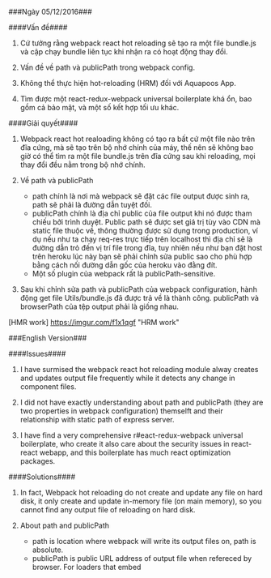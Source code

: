 ###Ngày 05/12/2016###

####Vấn đề####

1. Cứ tưởng rằng webpack react hot reloading sẽ tạo ra một file bundle.js và cập chạy bundle liên tục khi nhận ra có 
 hoạt động thay đổi.

2. Vấn đề về path và publicPath trong webpack config.

3. Không thể thực hiện hot-reloading (HRM) đối với Aquapoos App.

3. Tìm được một react-redux-webpack universal boilerplate khá ổn, bao gồm cả bảo mật, và một số kết hợp tối ưu khác.

####Giải quyết####

1. Webpack react hot realoading không có tạo ra bất cứ một file nào trên đĩa cứng, mà sẽ tạo trên bộ nhớ chính của 
 máy, thế nên sẽ không bao giờ có thể tìm ra một file bundle.js trên đĩa cứng sau khi reloading, mọi thay đổi đều 
 nằm trong bộ nhớ chính.

2. Về path và publicPath

	* path chính là nơi mà webpack sẽ đặt các file output được sinh ra, path sẽ phải là đường dẫn tuyệt đối.
	* publicPath chính là địa chỉ public của file output khi nó được tham chiếu bởi trình duyệt. Public path 
	sẽ được set giá trị tùy vào CDN mà static file thuộc về, thông thường được sử dụng trong production, ví
	dụ nếu như ta chạy req-res trực tiếp trên localhost thì địa chỉ sẽ là đường dẫn trỏ đến vị trí file
	trong đĩa, tuy nhiên nếu như bạn đặt host trên heroku lúc này bạn sẽ phải chỉnh sửa public sao cho phù
	hợp bằng cách nối đường dẫn gốc của heroku vào đằng đít.
	* Một số plugin của webpack rất là publicPath-sensitive.
 
3. Sau khi chỉnh sửa path và publicPath của webpack configuration, hành động get file Utils/bundle.js đã được trả
 về là thành công. publicPath và browserPath của tệp output phải là giống nhau.

[HMR work] https://imgur.com/f1x1qgf "HRM work"


###English Version###

####Issues####

1. I have surmised the webpack react hot reloading module alway creates and updates output file frequently while it 
detects any change in component files.

2. I did not have exactly understanding about path and publicPath (they are two properties in webpack configuration) themselft
and their relationship with static path of express server.

3. I have find a very comprehensive r#eact-redux-webpack universal boilerplate, who create it also care about the security issues
in react-react webapp, and this boilerplate has much react optimization packages.


####Solutions####

1. In fact, Webpack hot reloading do not create and update any file on hard disk, it only create and update in-memory file (on main memory),
so you cannot find any output file of reloading on hard disk.

2. About path and publicPath

	* path is location where webpack will write its output files on, path is absolute.
	* publicPath is public URL address of output file when refereced by browser. For loaders that embed <script> or <link> or reference 
	 assets like image, css, public path is used as href or url() to  when it is different than its location on hard disk.Publicpath also
	 be used by several webpack Plugin to update the URLs inside css, html files when generating <strong>production</strong> builds. For 
	 example, if you run your webapp on localhost, you may have url to load './test.png' on localhost, but if you host your app on heroku 
	 (in production), the 'test.png' may be located on CDN, so that means, you have to manually update the urls in all files to point to 
	 the CDN when running in production.
	* Some plugins of webpack is publicPath-sensitive (React-hot-loading is an example of such plugins).

3. After modified the path and publicPath, HRM worked correctly. HRM worked correctly when we had publicPath and browser path of output file have
  same value string, as they are in webpack documentation : http://webpack.github.io/docs/configuration.html#output-publicpath
<img src="https://i.imgur.com/f1x1qgf.png">

###Reference###

* https://medium.com/@rajaraodv/webpack-the-confusing-parts-58712f8fcad9#.iwvm7acfa
* http://code.fitness/post/2016/02/webpack-public-path-and-hot-reload.html

